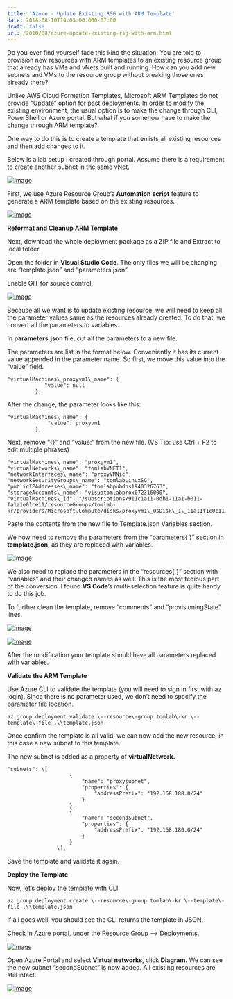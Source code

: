 ```yaml
---
title: 'Azure - Update Existing RSG with ARM Template'
date: 2018-08-10T14:03:00.000-07:00
draft: false
url: /2018/08/azure-update-existing-rsg-with-arm.html
---
```


Do you ever find yourself face this kind the situation: You are told to provision new resources with ARM templates to an existing resource group that already has VMs and vNets built and running. How can you add new subnets and VMs to the resource group without breaking those ones already there?

Unlike AWS Cloud Formation Templates, Microsoft ARM Templates do not provide “Update” option for past deployments. In order to modify the existing environment, the usual option is to make the change through CLI, PowerShell or Azure portal. But what if you somehow have to make the change through ARM template?

One way to do this is to create a template that enlists all existing resources and then add changes to it.

Below is a lab setup I created through portal. Assume there is a requirement to create another subnet in the same vNet.

[![Image](https://lh3.googleusercontent.com/-zdY2MTJ220A/W239ez5FVKI/AAAAAAAAKLQ/yTVg_CazjHcnfOQA1ylzMe0PWan193rEgCHMYCw/Image_thumb4?imgmax=800 "Image")](https://lh3.googleusercontent.com/-63puMomjfFE/W239dxOUQPI/AAAAAAAAKLM/wy8Xlu2W7nMa7IhORRljqQafijdYU2OBACHMYCw/s1600-h/Image14)

First, we use Azure Resource Group’s **Automation script** feature to generate a ARM template based on the existing resources.

[![image](https://lh3.googleusercontent.com/-TIDpoUfy6OY/W239hV643pI/AAAAAAAAKLY/eP0zvNzZGpQfxiDSzNm2MsVNquhdkGMFgCHMYCw/image_thumb1?imgmax=800 "image")](https://lh3.googleusercontent.com/-ZlAqXtDik30/W239f7bMuWI/AAAAAAAAKLU/vsPKFi8lkgEL8Wxmb9_o6mF_J5YxY0HnACHMYCw/s1600-h/image5)

**Reformat and Cleanup ARM Template**

Next, download the whole deployment package as a ZIP file and Extract to local folder.

Open the folder in **Visual Studio Code**. The only files we will be changing are “template.json” and “parameters.json”.

Enable GIT for source control.

[![image](https://lh3.googleusercontent.com/-Q0WCl3WdZ3M/W25j0Qo0evI/AAAAAAAAKMc/w_y5_Fv8KUs-9zDcQFy7sWYviM3WLCxAACHMYCw/image_thumb%255B1%255D?imgmax=800 "image")](https://lh3.googleusercontent.com/-IqpXxAuatBM/W25jzbWJFVI/AAAAAAAAKMY/AYXp86Im0G8TB6udPbMXfaLxxMx-CHArgCHMYCw/s1600-h/image%255B5%255D)

Because all we want is to update existing resource, we will need to keep all the parameter values same as the resources already created. To do that, we convert all the parameters to variables.

In **parameters.json** file, cut all the parameters to a new file.

The parameters are list in the format below. Conveniently it has its current value appended in the parameter name. So first, we move this value into the “value” field.

```
"virtualMachines\_proxyvm1\_name": {  
            "value": null  
         },  

```

After the change, the parameter looks like this:

```
"virtualMachines\_name": {  
             "value": proxyvm1  
         },  

```

Next, remove “{}” and “value:” from the new file. (VS Tip: use Ctrl + F2 to edit multiple phrases)

```
"virtualMachines\_name": "proxyvm1",  
"virtualNetworks\_name": "tomlabVNET1",  
"networkInterfaces\_name": "proxyVMNic",  
"networkSecurityGroups\_name": "tomlabLinuxSG",  
"publicIPAddresses\_name": "tomlabpubdns1940326763",  
"storageAccounts\_name": "visuatomlabprox072316000",  
"virtualMachines\_id": "/subscriptions/911c1a11-0db1-11a1-b011-fa1a1e01ce11/resourceGroups/tomlab-kr/providers/Microsoft.Compute/disks/proxyvm1\_OsDisk\_1\_11a11f1c0c11111db1fcab111aa11cd1"  

```

Paste the contents from the new file to Template.json Variables section.

We now need to remove the parameters from the “parameters{ }” section in **template.json**, as they are replaced with variables.

[![Image](https://lh3.googleusercontent.com/-IQyVaBXfywI/W25kszHkiZI/AAAAAAAAKNI/gbO1ElZZgPUty0Ga6J5tCD2cI3OYdwHyQCHMYCw/Image_thumb%255B2%255D?imgmax=800 "Image")](https://lh3.googleusercontent.com/-P47t7-ksYhU/W25kr0maVfI/AAAAAAAAKNE/779qRbJrqf0HyknVxs0PqBaiLD-4hn5VgCHMYCw/s1600-h/Image%255B8%255D)

We also need to replace the parameters in the “resources{ }” section with “variables” and their changed names as well. This is the most tedious part of the conversion. I found **VS Code**’s multi-selection feature is quite handy to do this job.

To further clean the template, remove “comments” and “provisioningState” lines.

[![image](https://lh3.googleusercontent.com/-FISZ9aVu0tI/W25kuRweBcI/AAAAAAAAKNQ/yYTbssZeFVMh9ITkPGSBXafw0oCDYBFrQCHMYCw/image_thumb%255B3%255D?imgmax=800 "image")](https://lh3.googleusercontent.com/-hsDBwuC07Z0/W25ktnEPmlI/AAAAAAAAKNM/_RkiZUCD0jwRHTXTNHFe_dRTKrH1CyrwQCHMYCw/s1600-h/image%255B11%255D)

[![image](https://lh3.googleusercontent.com/-xTPHL709uvY/W25kvyG--TI/AAAAAAAAKNY/DTbm7JrtPX45zQ7btda0dV7xrkjSPVhqQCHMYCw/image_thumb%255B4%255D?imgmax=800 "image")](https://lh3.googleusercontent.com/-SHFZX6JYl7o/W25kvBMyabI/AAAAAAAAKNU/j3kVUfcbuOkuJJTiKA8DWvSrG0BDZfoZgCHMYCw/s1600-h/image%255B14%255D)

After the modification your template should have all parameters replaced with variables.

**Validate the ARM Template**

Use Azure CLI to validate the template (you will need to sign in first with az login). Since there is no parameter used, we don’t need to specify the parameter file location.

```
az group deployment validate \--resource\-group tomlab\-kr \--template\-file .\\template.json   

```

Once confirm the template is all valid, we can now add the new resource, in this case a new subnet to this template.

The new subnet is added as a property of **virtualNetwork.**

```
"subnets": \[  
                    {  
                        "name": "proxysubnet",  
                        "properties": {  
                            "addressPrefix": "192.168.188.0/24"  
                        }  
                    },  
                    {  
                        "name": "secondSubnet",  
                        "properties": {  
                            "addressPrefix": "192.168.180.0/24"  
                        }  
                    }  
                \],  

```

Save the template and validate it again.

**Deploy the Template**

Now, let’s deploy the template with CLI.

```
az group deployment create \--resource\-group tomlab\-kr \--template\-file .\\template.json  

```

If all goes well, you should see the CLI returns the template in JSON.

Check in Azure portal, under the Resource Group –> Deployments.

[![image](https://lh3.googleusercontent.com/-_jKVwTdWNbk/W25j2IUIJZI/AAAAAAAAKMk/ZtmuISbs1WcSMW5Hh5D7p5AiqKo4CORFwCHMYCw/image_thumb?imgmax=800 "image")](https://lh3.googleusercontent.com/-RKnAZRXLQyc/W25j1IC_9qI/AAAAAAAAKMg/nT62XvIltZgYJONxmkp4RETkAonis0ijQCHMYCw/s1600-h/image%255B2%255D)

Open Azure Portal and select **Virtual networks**, click **Diagram.** We can see the new subnet “secondSubnet” is now added. All existing resources are still intact.

[![Image](https://lh3.googleusercontent.com/-o_eJbQCWydY/W25j4cy2zVI/AAAAAAAAKMs/2Ksmrd4j7u09CNvmnZczHyc9GPMhWwtqQCHMYCw/Image_thumb4%255B1%255D?imgmax=800 "Image")](https://lh3.googleusercontent.com/-D_mBWuW-E-g/W25j240kNLI/AAAAAAAAKMo/nU5pFhTfVDc6ukEpVooCna1Ynk6nXuJugCHMYCw/s1600-h/Image14)